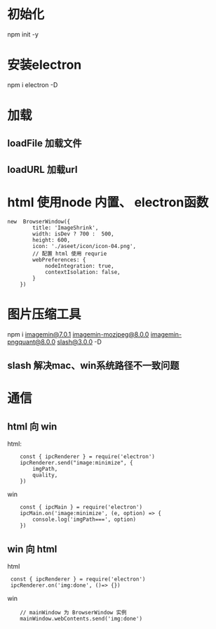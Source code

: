 # 初始化
npm init -y
# 安装electron
npm i electron -D
# 加载
## loadFile 加载文件
## loadURL 加载url
# html 使用node 内置、 electron函数
```
new  BrowserWindow({
		title: 'ImageShrink',
		width: isDev ? 700 :  500,
		height: 600,
		icon: './aseet/icon/icon-04.png',
		// 配置 html 使用 requrie
		webPreferences: {
			nodeIntegration: true,
			contextIsolation: false,
		}
	})

```
# 图片压缩工具
npm i imagemin@7.0.1 imagemin-mozjpeg@8.0.0 imagemin-pngquant@8.0.0 slash@3.0.0 -D
## slash 解决mac、win系统路径不一致问题
# 通信
## html 向 win
html:
```
	const { ipcRenderer } = require('electron')
	ipcRenderer.send("image:minimize", {
		imgPath,
		quality,
	})

```
win
```
	const { ipcMain } = require('electron')
	ipcMain.on('image:minimize', (e, option) => {
		console.log('imgPath===', option)
	})
```
## win 向 html
html
```
 const { ipcRenderer } = require('electron')
 ipcRenderer.on('img:done', ()=> {})
```
win
```
	// mainWindow 为 BrowserWindow 实例
	mainWindow.webContents.send('img:done')

```

